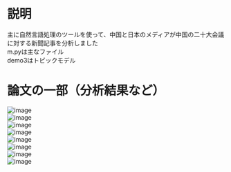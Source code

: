 説明
==============
主に自然言語処理のツールを使って、中国と日本のメディアが中国の二十大会議に対する新聞記事を分析しました  
m.pyは主なファイル  
demo3はトピックモデル  

論文の一部（分析結果など）
==============
![image](https://github.com/yumehanabi99/shuushironnbunn/blob/main/%E5%9B%B3/%E8%AE%BA%E6%96%87%E6%9C%AC%E4%BD%93v2%EF%BC%88%E6%8F%90%E4%BA%A4%E7%89%88%EF%BC%89_%E9%A1%B5%E9%9D%A2_15.jpg)  
![image](https://github.com/yumehanabi99/shuushironnbunn/blob/main/%E5%9B%B3/%E8%AE%BA%E6%96%87%E6%9C%AC%E4%BD%93v2%EF%BC%88%E6%8F%90%E4%BA%A4%E7%89%88%EF%BC%89_%E9%A1%B5%E9%9D%A2_16.jpg)  
![image](https://github.com/yumehanabi99/shuushironnbunn/blob/main/%E5%9B%B3/%E8%AE%BA%E6%96%87%E6%9C%AC%E4%BD%93v2%EF%BC%88%E6%8F%90%E4%BA%A4%E7%89%88%EF%BC%89_%E9%A1%B5%E9%9D%A2_17.jpg)  
![image](https://github.com/yumehanabi99/shuushironnbunn/blob/main/%E5%9B%B3/%E8%AE%BA%E6%96%87%E6%9C%AC%E4%BD%93v2%EF%BC%88%E6%8F%90%E4%BA%A4%E7%89%88%EF%BC%89_%E9%A1%B5%E9%9D%A2_18.jpg)  
![image](https://github.com/yumehanabi99/shuushironnbunn/blob/main/%E5%9B%B3/%E8%AE%BA%E6%96%87%E6%9C%AC%E4%BD%93v2%EF%BC%88%E6%8F%90%E4%BA%A4%E7%89%88%EF%BC%89_%E9%A1%B5%E9%9D%A2_19.jpg)  
![image](https://github.com/yumehanabi99/shuushironnbunn/blob/main/%E5%9B%B3/%E8%AE%BA%E6%96%87%E6%9C%AC%E4%BD%93v2%EF%BC%88%E6%8F%90%E4%BA%A4%E7%89%88%EF%BC%89_%E9%A1%B5%E9%9D%A2_20.jpg)  
![image](https://github.com/yumehanabi99/shuushironnbunn/blob/main/%E5%9B%B3/%E8%AE%BA%E6%96%87%E6%9C%AC%E4%BD%93v2%EF%BC%88%E6%8F%90%E4%BA%A4%E7%89%88%EF%BC%89_%E9%A1%B5%E9%9D%A2_21.jpg)  
![image](https://github.com/yumehanabi99/shuushironnbunn/blob/main/%E5%9B%B3/%E8%AE%BA%E6%96%87%E6%9C%AC%E4%BD%93v2%EF%BC%88%E6%8F%90%E4%BA%A4%E7%89%88%EF%BC%89_%E9%A1%B5%E9%9D%A2_22.jpg) 
